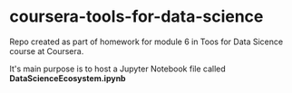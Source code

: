 # coursera-tools-for-data-science
Repo created as part of homework for module 6 in Toos for Data Sicence course at Coursera.

It's main purpose is to host a Jupyter Notebook file called **DataScienceEcosystem.ipynb**
